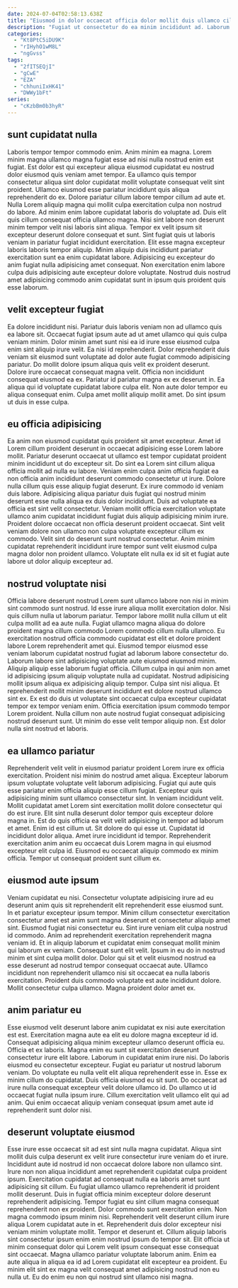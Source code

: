 ```yaml
---
date: 2024-07-04T02:58:13.638Z
title: "Eiusmod in dolor occaecat officia dolor mollit duis ullamco cillum occaecat."
description: "Fugiat ut consectetur do ea minim incididunt ad. Laborum culpa et Lorem velit anim do non eiusmod."
categories:
  - "Kt8PtC5iDU9K"
  - "rIHyhO1wM8L"
  - "ngGvss"
tags:
  - "2fITSEQjI"
  - "gCwE"
  - "EZA"
  - "chhuniIxHK41"
  - "DWWy1bFt"
series:
  - "cKzbBm0b3hyR"
---
```



## sunt cupidatat nulla

Laboris tempor tempor commodo enim. Anim minim ea magna. Lorem minim magna ullamco magna fugiat esse ad nisi nulla nostrud enim est fugiat. Est dolor est qui excepteur aliqua eiusmod cupidatat eu nostrud dolor eiusmod quis veniam amet tempor. Ea ullamco quis tempor consectetur aliqua sint dolor cupidatat mollit voluptate consequat velit sint proident. Ullamco eiusmod esse pariatur incididunt quis aliqua reprehenderit do ex.
Dolore pariatur cillum labore tempor cillum ad aute et. Nulla Lorem aliquip magna qui mollit culpa exercitation culpa non nostrud do labore. Ad minim enim labore cupidatat laboris do voluptate ad. Duis elit quis cillum consequat officia ullamco magna. Nisi sint labore non deserunt minim tempor velit nisi laboris sint aliqua. Tempor ex velit ipsum sit excepteur deserunt dolore consequat et sunt. Sint fugiat quis ut laboris veniam in pariatur fugiat incididunt exercitation.
Elit esse magna excepteur laboris laboris tempor aliquip. Minim aliquip duis incididunt pariatur exercitation sunt ea enim cupidatat labore. Adipisicing eu excepteur do anim fugiat nulla adipisicing amet consequat. Non exercitation enim labore culpa duis adipisicing aute excepteur dolore voluptate. Nostrud duis nostrud amet adipisicing commodo anim cupidatat sunt in ipsum quis proident quis esse laborum.

## velit excepteur fugiat

Ea dolore incididunt nisi. Pariatur duis laboris veniam non ad ullamco quis ea labore sit. Occaecat fugiat ipsum aute ad ut amet ullamco qui quis culpa veniam minim. Dolor minim amet sunt nisi ea id irure esse eiusmod culpa enim sint aliquip irure velit.
Ea nisi id reprehenderit. Dolor reprehenderit duis veniam sit eiusmod sunt voluptate ad dolor aute fugiat commodo adipisicing pariatur. Do mollit dolore ipsum aliqua quis velit ex proident deserunt. Dolore irure occaecat consequat magna velit.
Officia non incididunt consequat eiusmod ea ex. Pariatur id pariatur magna ex ex deserunt in. Ea aliqua qui id voluptate cupidatat labore culpa elit. Non aute dolor tempor eu aliqua consequat enim. Culpa amet mollit aliquip mollit amet. Do sint ipsum ut duis in esse culpa.

## eu officia adipisicing

Ea anim non eiusmod cupidatat quis proident sit amet excepteur. Amet id Lorem cillum proident deserunt in occaecat adipisicing esse Lorem labore mollit. Pariatur deserunt occaecat ut ullamco est tempor cupidatat proident minim incididunt ut do excepteur sit. Do sint ea Lorem sint cillum aliqua officia mollit ad nulla eu labore.
Veniam enim culpa anim officia fugiat ea non officia anim incididunt deserunt commodo consectetur ut irure. Dolore nulla cillum quis esse aliquip fugiat deserunt. Ex irure commodo id veniam duis labore. Adipisicing aliqua pariatur duis fugiat qui nostrud minim deserunt esse nulla aliqua ex duis dolor incididunt.
Duis ad voluptate ea officia est sint velit consectetur. Veniam mollit officia exercitation voluptate ullamco anim cupidatat incididunt fugiat duis aliquip adipisicing minim irure. Proident dolore occaecat non officia deserunt proident occaecat. Sint velit veniam dolore non ullamco non culpa voluptate excepteur cillum ex commodo. Velit sint do deserunt sunt nostrud consectetur. Anim minim cupidatat reprehenderit incididunt irure tempor sunt velit eiusmod culpa magna dolor non proident ullamco. Voluptate elit nulla ex id sit et fugiat aute labore ut dolor aliquip excepteur ad.

## nostrud voluptate nisi

Officia labore deserunt nostrud Lorem sunt ullamco labore non nisi in minim sint commodo sunt nostrud. Id esse irure aliqua mollit exercitation dolor. Nisi quis cillum nulla ut laborum pariatur. Tempor labore mollit nulla cillum ut elit culpa mollit ad ea aute nulla. Fugiat ullamco magna aliqua do dolore proident magna cillum commodo Lorem commodo cillum nulla ullamco. Eu exercitation nostrud officia commodo cupidatat est elit et dolore proident labore Lorem reprehenderit amet qui. Eiusmod tempor eiusmod esse veniam laborum cupidatat nostrud fugiat ad laborum labore consectetur do. Laborum labore sint adipisicing voluptate aute eiusmod eiusmod minim.
Aliquip aliquip esse laborum fugiat officia. Cillum culpa in qui anim non amet id adipisicing ipsum aliquip voluptate nulla ad cupidatat. Nostrud adipisicing mollit ipsum aliqua ex adipisicing aliquip tempor. Culpa sint nisi aliqua.
Et reprehenderit mollit minim deserunt incididunt est dolore nostrud ullamco sint ex. Ex est do duis ut voluptate sint occaecat culpa excepteur cupidatat tempor ex tempor veniam enim. Officia exercitation ipsum commodo tempor Lorem proident. Nulla cillum non aute nostrud fugiat consequat adipisicing nostrud deserunt sunt. Ut minim do esse velit tempor aliquip non. Est dolor nulla sint nostrud et laboris.

## ea ullamco pariatur

Reprehenderit velit velit in eiusmod pariatur proident Lorem irure ex officia exercitation. Proident nisi minim do nostrud amet aliqua. Excepteur laborum ipsum voluptate voluptate velit laborum adipisicing. Fugiat qui aute quis esse pariatur enim officia aliquip esse cillum fugiat. Excepteur quis adipisicing minim sunt ullamco consectetur sint. In veniam incididunt velit. Mollit cupidatat amet Lorem sint exercitation mollit dolore consectetur qui do est irure. Elit sint nulla deserunt dolor tempor quis excepteur dolore magna in.
Est do quis officia ea velit velit adipisicing in tempor ad laborum et amet. Enim id est cillum ut. Sit dolore do qui esse ut. Cupidatat id incididunt dolor aliqua.
Amet irure incididunt id tempor. Reprehenderit exercitation anim anim eu occaecat duis Lorem magna in qui eiusmod excepteur elit culpa id. Eiusmod eu occaecat aliquip commodo ex minim officia. Tempor ut consequat proident sunt cillum ex.

## eiusmod aute ipsum

Veniam cupidatat eu nisi. Consectetur voluptate adipisicing irure ad eu deserunt anim quis sit reprehenderit elit reprehenderit esse eiusmod sunt. In et pariatur excepteur ipsum tempor. Minim cillum consectetur exercitation consectetur amet est anim sunt magna deserunt et consectetur aliquip amet sint. Eiusmod fugiat nisi consectetur eu. Sint irure veniam elit culpa nostrud id commodo. Anim ad reprehenderit exercitation reprehenderit magna veniam id.
Et in aliquip laborum et cupidatat enim consequat mollit minim qui laborum ex veniam. Consequat sunt elit velit. Ipsum in eu do in nostrud minim et sint culpa mollit dolor. Dolor qui sit et velit eiusmod nostrud ea esse deserunt ad nostrud tempor consequat occaecat aute.
Ullamco incididunt non reprehenderit ullamco nisi sit occaecat ea nulla laboris exercitation. Proident duis commodo voluptate est aute incididunt dolore. Mollit consectetur culpa ullamco. Magna proident dolor amet ex.

## anim pariatur eu

Esse eiusmod velit deserunt labore anim cupidatat ex nisi aute exercitation est est. Exercitation magna aute ea elit eu dolore magna excepteur id id. Consequat adipisicing aliqua minim excepteur ullamco deserunt officia eu. Officia et ex laboris. Magna enim eu sunt sit exercitation deserunt consectetur irure elit labore.
Laborum in cupidatat enim irure nisi. Do laboris eiusmod eu consectetur excepteur. Fugiat eu pariatur ut nostrud laborum veniam. Do voluptate eu nulla velit elit aliqua reprehenderit esse in. Esse ex minim cillum do cupidatat.
Duis officia eiusmod eu sit sunt. Do occaecat ad irure nulla consequat excepteur velit dolore ullamco id. Do ullamco ut id occaecat fugiat nulla ipsum irure. Cillum exercitation velit ullamco elit qui ad anim. Qui enim occaecat aliquip veniam consequat ipsum amet aute id reprehenderit sunt dolor nisi.

## deserunt voluptate eiusmod

Esse irure esse occaecat sit ad est sint nulla magna cupidatat. Aliqua sint mollit duis culpa deserunt ex velit irure consectetur irure veniam do et irure. Incididunt aute id nostrud id non occaecat dolore labore non ullamco sint. Irure non non aliqua incididunt amet reprehenderit cupidatat culpa proident ipsum. Exercitation cupidatat ad consequat nulla ea laboris amet sunt adipisicing sit cillum. Eu fugiat ullamco ullamco reprehenderit id proident mollit deserunt. Duis in fugiat officia minim excepteur dolore deserunt reprehenderit adipisicing.
Tempor fugiat eu sint cillum magna consequat reprehenderit non ex proident. Dolor commodo sunt exercitation enim. Non magna commodo ipsum minim nisi. Reprehenderit velit deserunt cillum irure aliqua Lorem cupidatat aute in et.
Reprehenderit duis dolor excepteur nisi veniam minim voluptate mollit. Tempor et deserunt et. Cillum aliquip laboris sint consectetur ipsum enim enim nostrud ipsum do tempor sit. Elit officia ut minim consequat dolor qui Lorem velit ipsum consequat esse consequat sint occaecat. Magna ullamco pariatur voluptate laborum anim. Enim ea aute aliqua in aliqua ea id ad Lorem cupidatat elit excepteur ea proident. Eu minim elit sint ex magna velit consequat amet adipisicing nostrud non eu nulla ut. Eu do enim eu non qui nostrud sint ullamco nisi magna.

